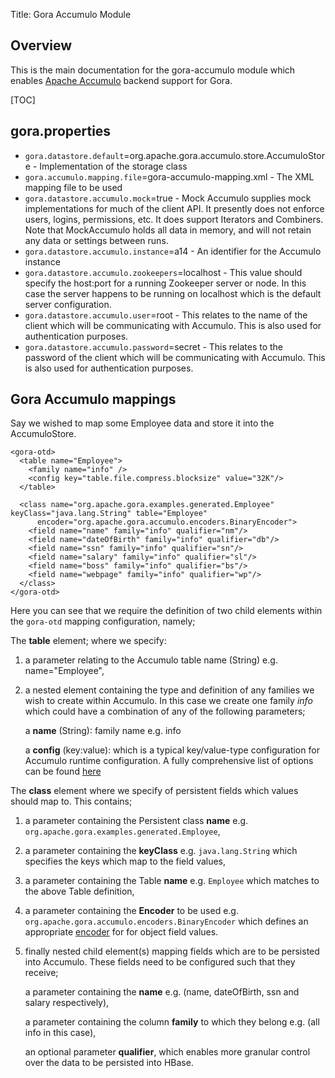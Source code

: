 Title: Gora Accumulo Module

## Overview
This is the main documentation for the gora-accumulo module which
enables [Apache Accumulo](https://accumulo.apache.org) backend support for Gora. 

[TOC]

## gora.properties 
* <code>gora.datastore.default</code>=org.apache.gora.accumulo.store.AccumuloStore - Implementation of the storage class 
* <code>gora.accumulo.mapping.file</code>=gora-accumulo-mapping.xml                - The XML mapping file to be used 
* <code>gora.datastore.accumulo.mock</code>=true                                   - Mock Accumulo supplies mock implementations for much of the client API. It presently does not enforce users, logins, permissions, etc. It does support Iterators and Combiners. Note that MockAccumulo holds all data in memory, and will not retain any data or settings between runs. 
* <code>gora.datastore.accumulo.instance</code>=a14                                - An identifier for the Accumulo instance
* <code>gora.datastore.accumulo.zookeepers</code>=localhost                        - This value should specify the host:port for a running Zookeeper server or node. In this case the server happens to be running on localhost which is the default server configuration.
* <code>gora.datastore.accumulo.user</code>=root                                   - This relates to the name of the client which will be communicating with Accumulo. This is also used for authentication purposes.
* <code>gora.datastore.accumulo.password</code>=secret                             - This relates to the password of the client which will be communicating with Accumulo. This is also used for authentication purposes.

## Gora Accumulo mappings 
Say we wished to map some Employee data and store it into the AccumuloStore.

    <gora-otd>
      <table name="Employee">
        <family name="info" />
        <config key="table.file.compress.blocksize" value="32K"/>
      </table>

      <class name="org.apache.gora.examples.generated.Employee" keyClass="java.lang.String" table="Employee" 
          encoder="org.apache.gora.accumulo.encoders.BinaryEncoder">
        <field name="name" family="info" qualifier="nm"/>
        <field name="dateOfBirth" family="info" qualifier="db"/>
        <field name="ssn" family="info" qualifier="sn"/>
        <field name="salary" family="info" qualifier="sl"/>
        <field name="boss" family="info" qualifier="bs"/>
        <field name="webpage" family="info" qualifier="wp"/>
      </class>
    </gora-otd>

Here you can see that we require the definition of two child elements within the <code>gora-otd</code> mapping configuration, namely;

The **table** element; where we specify:

1. a parameter relating to the Accumulo table name (String) e.g. name="Employee",

2. a nested element containing the type and definition of any families we wish to create within Accumulo. In this case we create one family *info* which could have a combination of any of the following parameters;
  
   a **name** (String): family name e.g. info

   a **config** (key:value): which is a typical key/value-type configuration for Accumulo runtime configuration. A fully comprehensive list of options can be found [here](https://accumulo.apache.org/1.5/accumulo_user_manual.html#_table_configuration)   

The **class** element where we specify of persistent fields which values should map to. This contains;

1. a parameter containing the Persistent class **name** e.g. <code>org.apache.gora.examples.generated.Employee</code>,

2. a parameter containing the **keyClass** e.g. <code>java.lang.String</code> which specifies the keys which map to the field values,

3. a parameter containing the Table **name** e.g. <code>Employee</code> which matches to the above Table definition,

4. a parameter containing the **Encoder** to be used e.g. <code>org.apache.gora.accumulo.encoders.BinaryEncoder</code> which defines an appropriate [encoder](https://github.com/apache/gora/tree/master/gora-accumulo/src/main/java/org/apache/gora/accumulo/encoders) for for object field values. 

5. finally nested child element(s) mapping fields which are to be persisted into Accumulo. These fields need to be configured such that they receive;

   a parameter containing the **name** e.g. (name, dateOfBirth, ssn and salary respectively),

   a parameter containing the column **family** to which they belong e.g. (all info in this case),

   an optional parameter **qualifier**, which enables more granular control over the data to be persisted into HBase.
